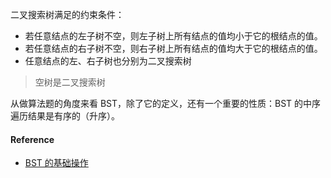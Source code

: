 二叉搜索树满足的约束条件：

- 若任意结点的左子树不空，则左子树上所有结点的值均小于它的根结点的值。
- 若任意结点的右子树不空，则右子树上所有结点的值均大于它的根结点的值。
- 任意结点的左、右子树也分别为二叉搜索树

> 空树是二叉搜索树

从做算法题的角度来看 BST，除了它的定义，还有一个重要的性质：BST 的中序遍历结果是有序的（升序）。

#### Reference
- [BST 的基础操作](https://mp.weixin.qq.com/s?__biz=MzAxODQxMDM0Mw==&mid=2247488128&idx=2&sn=b8fb3fd2917f9ac86127054741cd5877&scene=21#wechat_redirect)